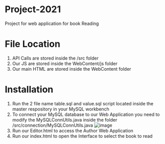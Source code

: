 # Project-2021
Project for web application for book Reading

# File Location
1. API Calls are stored inside the /src folder
2. Our JS are stored inside the WebContent/js folder
3. Our main HTML are stored inside the WebContent folder

# Installation
1. Run the 2 file name table.sql and value.sql script located inside the master respository in your MySQL workbench
2. To connect your MySQL database to our Web Application you need to modify the MySQLConnUtils.java inside the folder /src/connection/MySQLConnUtils.java
![image](https://user-images.githubusercontent.com/44689087/138422829-262d34d0-8fb7-4f69-9f87-71ba82d31f8e.png)
4. Run our Editor.html to access the Author Web Application
5. Run our index.html to open the Interface to select the book to read
